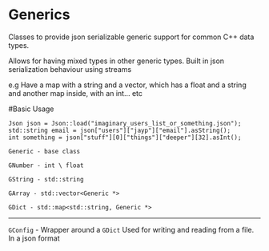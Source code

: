 # Generics
Classes to provide json serializable generic support for common C++ data types.

Allows for having mixed types in other generic types.
Built in json serialization behaviour using streams

e.g Have a map with a string and a vector, which has a float and a string and another map inside, with an int... etc

#Basic Usage

```
Json json = Json::load("imaginary_users_list_or_something.json");
std::string email = json["users"]["jayp"]["email"].asString();
int something = json["stuff"][0]["things"]["deeper"][32].asInt();
```

`Generic - base class`

`GNumber - int \ float`

`GString - std::string`

`GArray - std::vector<Generic *>`

`GDict - std::map<std::string, Generic *>`
____
`GConfig` - Wrapper around a `GDict`
Used for writing and reading from a file. In a json format
